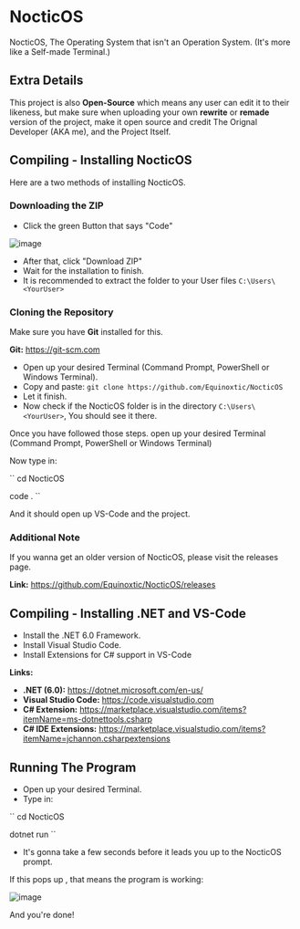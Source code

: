 # NocticOS

NocticOS, The Operating System that isn't an Operation System. (It's more like a Self-made Terminal.)

## Extra Details

This project is also **Open-Source** which means any user can edit it to their likeness, but make sure when uploading your own **rewrite** or **remade** version of the project, make it open source and credit The Orignal Developer (AKA me), and the Project Itself.

## Compiling - Installing NocticOS

Here are a two methods of installing NocticOS.

### Downloading the ZIP

* Click the green Button that says "Code"

![image](https://user-images.githubusercontent.com/86795271/149380961-f8a4e859-d6fc-4856-bee4-44a9033277f3.png)

* After that, click "Download ZIP"
* Wait for the installation to finish.
* It is recommended to extract the folder to your User files `C:\Users\<YourUser>`

### Cloning the Repository

Make sure you have **Git** installed for this.

**Git:** https://git-scm.com

* Open up your desired Terminal (Command Prompt, PowerShell or Windows Terminal).
* Copy and paste: `git clone https://github.com/Equinoxtic/NocticOS`
* Let it finish.
* Now check if the NocticOS folder is in the directory `C:\Users\<YourUser>`, You should see it there.

Once you have followed those steps. open up your desired Terminal (Command Prompt, PowerShell or Windows Terminal)

Now type in:

``
cd NocticOS

code .
``

And it should open up VS-Code and the project.

### Additional Note

If you wanna get an older version of NocticOS, please visit the releases page. 

**Link:** https://github.com/Equinoxtic/NocticOS/releases

## Compiling - Installing .NET and VS-Code

* Install the .NET 6.0 Framework.
* Install Visual Studio Code.
* Install Extensions for C# support in VS-Code

**Links:**

* **.NET (6.0):** https://dotnet.microsoft.com/en-us/
* **Visual Studio Code:** https://code.visualstudio.com
* **C# Extension:** https://marketplace.visualstudio.com/items?itemName=ms-dotnettools.csharp
* **C# IDE Extensions:** https://marketplace.visualstudio.com/items?itemName=jchannon.csharpextensions 

## Running The Program

* Open up your desired Terminal.
* Type in:

``
cd NocticOS

dotnet run
``

* It's gonna take a few seconds before it leads you up to the NocticOS prompt.

If this pops up , that means the program is working:

![image](https://user-images.githubusercontent.com/86795271/149383083-9e87f927-d647-4bdd-8e36-fdc44e6e87ac.png)

And you're done!
